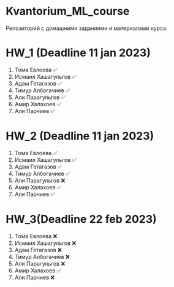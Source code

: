 # Kvantorium_ML_course

Репозиторий с домашними заданиями и материалами курса.  

# HW_1 (Deadline 11 jan 2023)
1. Тома Евлоева ✅
2. Исмаил Хашагульгов ✅
3. Адам Гетагазов ✅
4. Тимур Албогачиев ✅
5. Али Парагульгов ✅
6. Амир Халахоев ✅
7. Али Парчиев ✅

# HW_2 (Deadline 11 jan 2023)
1. Тома Евлоева ✅  
2. Исмаил Хашагульгов ✅
3. Адам Гетагазов ✅
4. Тимур Албогачиев ✅
5. Али Парагульгов ❌
6. Амир Халахоев ✅
7. Али Парчиев ✅

# HW_3(Deadline 22 feb 2023)
1. Тома Евлоева ❌
2. Исмаил Хашагульгов ❌
3. Адам Гетагазов ❌
4. Тимур Албогачиев ❌
5. Али Парагульгов ❌
6. Амир Халахоев ✅
7. Али Парчиев ❌
